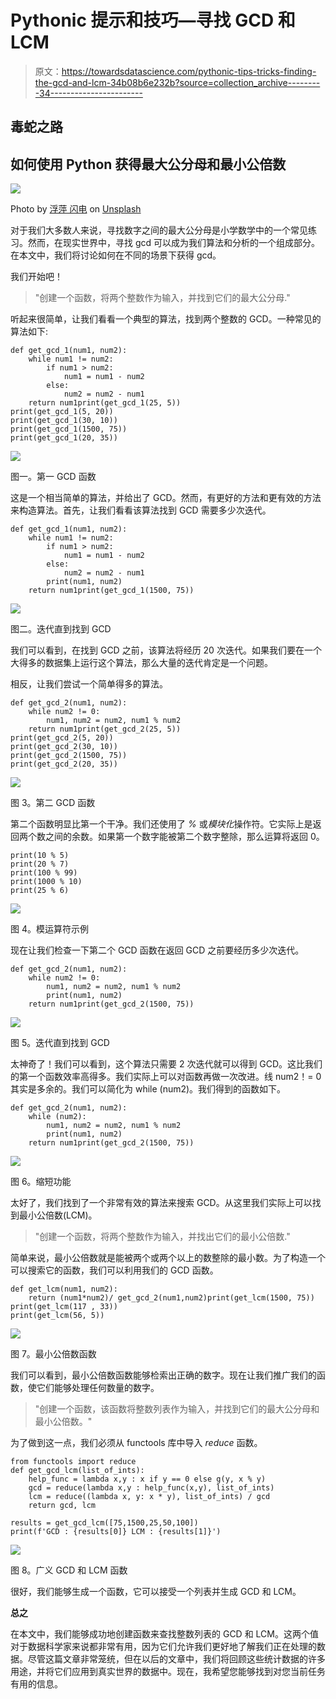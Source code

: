# Pythonic 提示和技巧—寻找 GCD 和 LCM

> 原文：<https://towardsdatascience.com/pythonic-tips-tricks-finding-the-gcd-and-lcm-34b08b6e232b?source=collection_archive---------34----------------------->

## 毒蛇之路

## 如何使用 Python 获得最大公分母和最小公倍数

![](img/dd9271e90fd2e77a938a4f521e2a054a.png)

Photo by [浮萍 闪电](https://unsplash.com/@vsmilelx?utm_source=medium&utm_medium=referral) on [Unsplash](https://unsplash.com?utm_source=medium&utm_medium=referral)

对于我们大多数人来说，寻找数字之间的最大公分母是小学数学中的一个常见练习。然而，在现实世界中，寻找 gcd 可以成为我们算法和分析的一个组成部分。在本文中，我们将讨论如何在不同的场景下获得 gcd。

我们开始吧！

> "创建一个函数，将两个整数作为输入，并找到它们的最大公分母."

听起来很简单，让我们看看一个典型的算法，找到两个整数的 GCD。一种常见的算法如下:

```
def get_gcd_1(num1, num2):
    while num1 != num2: 
        if num1 > num2:
            num1 = num1 - num2
        else:
            num2 = num2 - num1
    return num1print(get_gcd_1(25, 5))
print(get_gcd_1(5, 20))
print(get_gcd_1(30, 10))
print(get_gcd_1(1500, 75))
print(get_gcd_1(20, 35))
```

![](img/3720902250e49395decd26cd4e3f3444.png)

图一。第一 GCD 函数

这是一个相当简单的算法，并给出了 GCD。然而，有更好的方法和更有效的方法来构造算法。首先，让我们看看该算法找到 GCD 需要多少次迭代。

```
def get_gcd_1(num1, num2):
    while num1 != num2: 
        if num1 > num2:
            num1 = num1 - num2
        else:
            num2 = num2 - num1
        print(num1, num2)
    return num1print(get_gcd_1(1500, 75))
```

![](img/e3ad0768cbaef83e84a9c7638334098e.png)

图二。迭代直到找到 GCD

我们可以看到，在找到 GCD 之前，该算法将经历 20 次迭代。如果我们要在一个大得多的数据集上运行这个算法，那么大量的迭代肯定是一个问题。

相反，让我们尝试一个简单得多的算法。

```
def get_gcd_2(num1, num2):
    while num2 != 0:
        num1, num2 = num2, num1 % num2
    return num1print(get_gcd_2(25, 5))
print(get_gcd_2(5, 20))
print(get_gcd_2(30, 10))
print(get_gcd_2(1500, 75))
print(get_gcd_2(20, 35))
```

![](img/8a61a1c14c68f8fe1ae8a535b9cb0a14.png)

图 3。第二 GCD 函数

第二个函数明显比第一个干净。我们还使用了 *%* 或*模块化*操作符。它实际上是返回两个数之间的余数。如果第一个数字能被第二个数字整除，那么运算将返回 0。

```
print(10 % 5)
print(20 % 7)
print(100 % 99)
print(1000 % 10)
print(25 % 6)
```

![](img/d3b30fe67c3489f8da4e9fe96df8fb29.png)

图 4。模运算符示例

现在让我们检查一下第二个 GCD 函数在返回 GCD 之前要经历多少次迭代。

```
def get_gcd_2(num1, num2):
    while num2 != 0:
        num1, num2 = num2, num1 % num2
        print(num1, num2)
    return num1print(get_gcd_2(1500, 75))
```

![](img/ae4c260abab523f33af1629f63cc6f2b.png)

图 5。迭代直到找到 GCD

太神奇了！我们可以看到，这个算法只需要 2 次迭代就可以得到 GCD。这比我们的第一个函数效率高得多。我们实际上可以对函数再做一次改进。线 num2！= 0 其实是多余的。我们可以简化为 while (num2)。我们得到的函数如下。

```
def get_gcd_2(num1, num2):
    while (num2):
        num1, num2 = num2, num1 % num2
        print(num1, num2)
    return num1print(get_gcd_2(1500, 75))
```

![](img/990ea8981d6bf0a6bed116b58035c0fa.png)

图 6。缩短功能

太好了，我们找到了一个非常有效的算法来搜索 GCD。从这里我们实际上可以找到最小公倍数(LCM)。

> "创建一个函数，将两个整数作为输入，并找出它们的最小公倍数."

简单来说，最小公倍数就是能被两个或两个以上的数整除的最小数。为了构造一个可以搜索它的函数，我们可以利用我们的 GCD 函数。

```
def get_lcm(num1, num2):
    return (num1*num2)/ get_gcd_2(num1,num2)print(get_lcm(1500, 75))
print(get_lcm(117 , 33))
print(get_lcm(56, 5))
```

![](img/cb5d0cf295bbe106be9488978e389992.png)

图 7。最小公倍数函数

我们可以看到，最小公倍数函数能够检索出正确的数字。现在让我们推广我们的函数，使它们能够处理任何数量的数字。

> "创建一个函数，该函数将整数列表作为输入，并找到它们的最大公分母和最小公倍数。"

为了做到这一点，我们必须从 functools 库中导入 *reduce* 函数。

```
from functools import reduce
def get_gcd_lcm(list_of_ints):
    help_func = lambda x,y : x if y == 0 else g(y, x % y)  
    gcd = reduce(lambda x,y : help_func(x,y), list_of_ints)
    lcm = reduce((lambda x, y: x * y), list_of_ints) / gcd
    return gcd, lcm

results = get_gcd_lcm([75,1500,25,50,100])
print(f'GCD : {results[0]} LCM : {results[1]}')
```

![](img/03c7f40625631257ff08c018dc6f9261.png)

图 8。广义 GCD 和 LCM 函数

很好，我们能够生成一个函数，它可以接受一个列表并生成 GCD 和 LCM。

**总之**

在本文中，我们能够成功地创建函数来查找整数列表的 GCD 和 LCM。这两个值对于数据科学家来说都非常有用，因为它们允许我们更好地了解我们正在处理的数据。尽管这篇文章非常笼统，但在以后的文章中，我们将回顾这些统计数据的许多用途，并将它们应用到真实世界的数据中。现在，我希望您能够找到对您当前任务有用的信息。